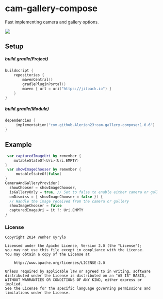 # cam-gallery-compose
Fast implementing camera and gallery options.

[![](https://jitpack.io/v/Alerion23/cam-gallery-compose.svg)](https://jitpack.io/#Alerion23/cam-gallery-compose)

## Setup

##### build.gradle(Project)

```kotlin
buildscript {
    repositories {
        mavenCentral()
        gradlePluginPortal()
        maven { url = uri("https://jitpack.io") }
    }
}
```

##### build.gradle(Module)

```kotlin
dependencies {
     implementation("com.github.Alerion23:cam-gallery-compose:1.0.6")
}
```

## Example

```kotlin
 var capturedImageUri by remember {
    mutableStateOf<Uri>(Uri.EMPTY)
}
 var showImageChooser by remember {
     mutableStateOf(false)
}
CameraAndGalleryProvider(
  showChooser = showImageChooser,
  isGalleryOnly = true, // Set to false to enable either camera or gallery
  onDismiss = { showImageChooser = false }) {
  // Handle the image received from the camera or gallery
  showImageChooser = false
  capturedImageUri = it ?: Uri.EMPTY
}
```

### License

    Copyright 2024 Venher Kyrylo

    Licensed under the Apache License, Version 2.0 (the "License");
    you may not use this file except in compliance with the License.
    You may obtain a copy of the License at

        http://www.apache.org/licenses/LICENSE-2.0

    Unless required by applicable law or agreed to in writing, software
    distributed under the License is distributed on an "AS IS" BASIS,
    WITHOUT WARRANTIES OR CONDITIONS OF ANY KIND, either express or implied.
    See the License for the specific language governing permissions and
    limitations under the License.

